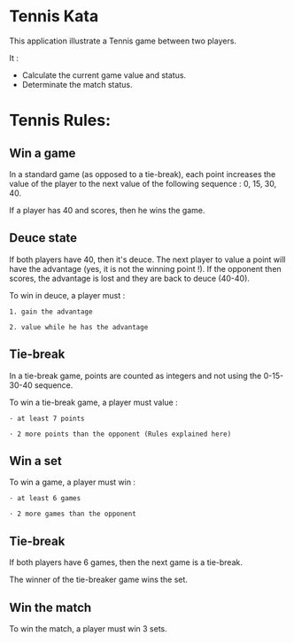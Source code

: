 # Tennis Kata

This application illustrate a Tennis game between two players.

It :
 - Calculate the current game value and status.
 - Determinate the match status.

# Tennis Rules:
## Win a game
In a standard game (as opposed to a tie-break), each point increases the value of the player to the next value of the following sequence : 0, 15, 30, 40.

If a player has 40 and scores, then he wins the game.

## Deuce state
If both players have 40, then it's deuce. The next player to value a point will have the advantage (yes, it is not the winning point !). If the opponent then scores, the advantage is lost and they are back to deuce (40-40).

To win in deuce, a player must :

    1. gain the advantage

    2. value while he has the advantage

## Tie-break
In a tie-break game, points are counted as integers and not using the 0-15-30-40 sequence.

To win a tie-break game, a player must value :

    · at least 7 points

    · 2 more points than the opponent (Rules explained here)

## Win a set
To win a game, a player must win :

    · at least 6 games

    · 2 more games than the opponent

## Tie-break
If both players have 6 games, then the next game is a tie-break.

The winner of the tie-breaker game wins the set.

## Win the match
To win the match, a player must win 3 sets.